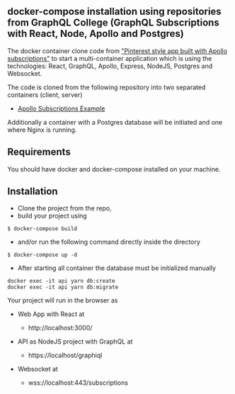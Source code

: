 ## docker-compose installation using repositories from GraphQL College (GraphQL Subscriptions with React, Node, Apollo and Postgres)

The docker container clone code from ["Pinterest style app built with Apollo subscriptions"](https://www.graphql.college/graphql-subscriptions-with-react-node-apollo-and-postgres/) to start a multi-container application which is using the technologies: React, GraphQL, Apollo, Express, NodeJS, Postgres and Websocket.

The code is cloned from the following repository into two separated containers (client, server)

* [Apollo Subscriptions Example](https://github.com/GraphQLCollege/apollo-subscriptions-example)

Additionally a container with a Postgres database will be initiated and one where Nginx is running.

## Requirements 

You should have docker and docker-compose installed on your machine.

## Installation 

* Clone the project from the repo, 
* build your project using

``` 
$ docker-compose build
``` 

* and/or run the following command directly inside the directory

 ```
 $ docker-compose up -d
 ```

* After starting all container the database must be initialized manually

``` 
docker exec -it api yarn db:create
docker exec -it api yarn db:migrate
``` 

 Your project will run in the browser as

* Web App with React at 
  + http://localhost:3000/

 * API as NodeJS project with GraphQL at 
   + https://localhost/graphiql

* Websocket at
  + wss://localhost:443/subscriptions

  
 

 
